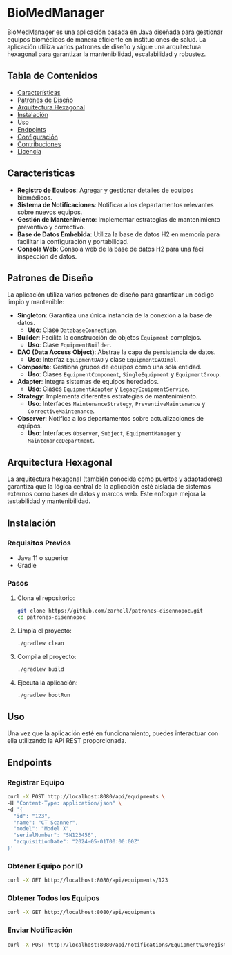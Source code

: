 # BioMedManager

BioMedManager es una aplicación basada en Java diseñada para gestionar equipos biomédicos de manera eficiente en instituciones de salud. La aplicación utiliza varios patrones de diseño y sigue una arquitectura hexagonal para garantizar la mantenibilidad, escalabilidad y robustez.

## Tabla de Contenidos

- [Características](#características)
- [Patrones de Diseño](#patrones-de-diseño)
- [Arquitectura Hexagonal](#arquitectura-hexagonal)
- [Instalación](#instalación)
- [Uso](#uso)
- [Endpoints](#endpoints)
- [Configuración](#configuración)
- [Contribuciones](#contribuciones)
- [Licencia](#licencia)

## Características

- **Registro de Equipos**: Agregar y gestionar detalles de equipos biomédicos.
- **Sistema de Notificaciones**: Notificar a los departamentos relevantes sobre nuevos equipos.
- **Gestión de Mantenimiento**: Implementar estrategias de mantenimiento preventivo y correctivo.
- **Base de Datos Embebida**: Utiliza la base de datos H2 en memoria para facilitar la configuración y portabilidad.
- **Consola Web**: Consola web de la base de datos H2 para una fácil inspección de datos.

## Patrones de Diseño

La aplicación utiliza varios patrones de diseño para garantizar un código limpio y mantenible:

- **Singleton**: Garantiza una única instancia de la conexión a la base de datos.
  - **Uso**: Clase `DatabaseConnection`.
- **Builder**: Facilita la construcción de objetos `Equipment` complejos.
  - **Uso**: Clase `EquipmentBuilder`.
- **DAO (Data Access Object)**: Abstrae la capa de persistencia de datos.
  - **Uso**: Interfaz `EquipmentDAO` y clase `EquipmentDAOImpl`.
- **Composite**: Gestiona grupos de equipos como una sola entidad.
  - **Uso**: Clases `EquipmentComponent`, `SingleEquipment` y `EquipmentGroup`.
- **Adapter**: Integra sistemas de equipos heredados.
  - **Uso**: Clases `EquipmentAdapter` y `LegacyEquipmentService`.
- **Strategy**: Implementa diferentes estrategias de mantenimiento.
  - **Uso**: Interfaces `MaintenanceStrategy`, `PreventiveMaintenance` y `CorrectiveMaintenance`.
- **Observer**: Notifica a los departamentos sobre actualizaciones de equipos.
  - **Uso**: Interfaces `Observer`, `Subject`, `EquipmentManager` y `MaintenanceDepartment`.

## Arquitectura Hexagonal

La arquitectura hexagonal (también conocida como puertos y adaptadores) garantiza que la lógica central de la aplicación esté aislada de sistemas externos como bases de datos y marcos web. Este enfoque mejora la testabilidad y mantenibilidad.

## Instalación

### Requisitos Previos

- Java 11 o superior
- Gradle

### Pasos

1. Clona el repositorio:
   ```sh
   git clone https://github.com/zarhell/patrones-disennopoc.git
   cd patrones-disennopoc
   ```

2. Limpia el proyecto:
   ```sh
   ./gradlew clean
   ```

3. Compila el proyecto:
   ```sh
   ./gradlew build
   ```

4. Ejecuta la aplicación:
   ```sh
   ./gradlew bootRun
   ```

## Uso

Una vez que la aplicación esté en funcionamiento, puedes interactuar con ella utilizando la API REST proporcionada.

## Endpoints

### Registrar Equipo
```sh
curl -X POST http://localhost:8080/api/equipments \
-H "Content-Type: application/json" \
-d '{
  "id": "123",
  "name": "CT Scanner",
  "model": "Model X",
  "serialNumber": "SN123456",
  "acquisitionDate": "2024-05-01T00:00:00Z"
}'
```

### Obtener Equipo por ID
```sh
curl -X GET http://localhost:8080/api/equipments/123
```

### Obtener Todos los Equipos
```sh
curl -X GET http://localhost:8080/api/equipments
```

### Enviar Notificación
```sh
curl -X POST http://localhost:8080/api/notifications/Equipment%20registered%20successfully
```



